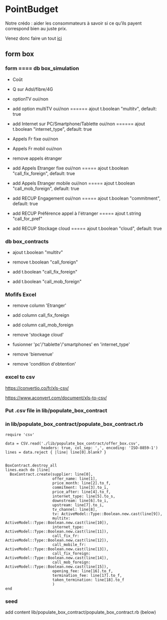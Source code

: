 # PointBudget

Notre crédo : aider les consommateurs à savoir si ce qu’ils
              payent correspond bien au juste prix.

Venez donc faire un tout [ici](https://point-budget.herokuapp.com/)



## form box

### form ==== db box_simulation

- Coût

- Q sur Adsl/fibre/4G

- optionTV oui/non

- add option multiTV oui/non  ====== ajout t.boolean "multitv", default: true

- add Internet sur PC/Smartphone/Tablette  oui/non  ====== ajout t.boolean "internet_type", default: true

- Appels Fr fixe oui/non

- Appels Fr mobil oui/non

- remove appels étranger

- add Appels Etranger fixe oui/non   ===== ajout t.boolean "call_fix_foreign", default: true

- add Appels Etranger mobile oui/non  ===== ajout t.boolean "call_mob_foreign", default: true

- add RECUP Engagement oui/non =====  ajout t.boolean "commitment", default: true

- add RECUP Préférence appel à l'étranger  =====  ajout t.string "call_for_pref"

- add RECUP Stockage cloud  =====  ajout t.boolean "cloud", default: true


### db box_contracts

- ajout t.boolean "multitv"

- remove t.boolean "call_foreign"

- add t.boolean "call_fix_foreign"

- add t.boolean "call_mob_foreign"


### Mofifs Excel

- remove column 'Etranger'

- add column call_fix_foreign

- add column call_mob_foreign

- remove 'stockage cloud'

- fusionner 'pc'/'tablette'/'smartphones' en 'internet_type'

- remove 'bienvenue'

- remove 'condition d'obtention'


### excel to csv

https://convertio.co/fr/xls-csv/

https://www.aconvert.com/document/xls-to-csv/


### Put .csv file in lib/populate_box_contract

### in lib/populate_box_contract/populate_box_contract.rb

    require 'csv'

    data = CSV.read('./lib/populate_box_contract/offer_box.csv',
                    headers: true, col_sep: ',', encoding: 'ISO-8859-1')
    lines = data.reject { |line| line[0].blank? }


    BoxContract.destroy_all
    lines.each do |line|
      BoxContract.create(supplier: line[0],
                         offer_name: line[1],
                         price_month: line[2].to_f,
                         commitment: line[3].to_i,
                         price_after: line[4].to_f,
                         internet_type: line[5].to_s,
                         downstream: line[6].to_i,
                         upstream: line[7].to_i,
                         tv_channel: line[8],
                         tv: ActiveModel::Type::Boolean.new.cast(line[9]),
                         multitv: ActiveModel::Type::Boolean.new.cast(line[10]),
                         internet_type: ActiveModel::Type::Boolean.new.cast(line[11]),
                         call_fix_fr: ActiveModel::Type::Boolean.new.cast(line[12]),
                         call_mobile_fr: ActiveModel::Type::Boolean.new.cast(line[13]),
                         call_fix_foreign: ActiveModel::Type::Boolean.new.cast(line[14]),
                         call_mob_foreign: ActiveModel::Type::Boolean.new.cast(line[15]),
                         opening_fee: line[16].to_f,
                         termination_fee: line[17].to_f,
                         taken_termination: line[18].to_f
                         )
    end


### seed 

add content lib/populate_box_contract/populate_box_contract.rb (below)